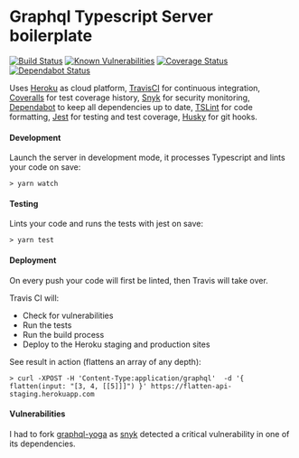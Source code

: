 
# Graphql Typescript Server boilerplate

[![Build Status](https://travis-ci.org/bstenm/graphql-typescript-server-boilerpate.svg?branch=master)](https://travis-ci.org/bstenm/graphql-typescript-server-boilerpate) [![Known Vulnerabilities](https://snyk.io/test/github/bstenm/graphql-typescript-server-boilerpate/badge.svg?targetFile=package.json)](https://snyk.io/test/github/bstenm/graphql-typescript-server-boilerpate?targetFile=package.json) [![Coverage Status](https://coveralls.io/repos/github/bstenm/graphql-typescript-server-boilerpate/badge.svg?branch=master)](https://coveralls.io/github/bstenm/graphql-typescript-server-boilerpate?branch=master) [![Dependabot Status](https://api.dependabot.com/badges/status?host=github&repo=bstenm/graphql-typescript-server-boilerpate)](https://dependabot.com)

Uses [Heroku](https://id.heroku.com/login) as cloud platform, [TravisCI](https://travis-ci.org/bstenm/graphql-typescript-server-boilerpate) for continuous integration, [Coveralls](https://coveralls.io/github/bstenm/graphql-typescript-server-boilerpate) for test coverage history, [Snyk](https://snyk.io) for security monitoring, [Dependabot](https://github.com/marketplace/dependabot) to keep all dependencies up to date, [TSLint](https://github.com/palantir/tslint) for code formatting, [Jest](https://jestjs.io/) for testing and test coverage, [Husky](https://www.npmjs.com/package/husky) for git hooks.

#### Development

Launch the server in development mode, it processes Typescript and lints your code on save:
```
> yarn watch
```

#### Testing

Lints your code and runs the tests with jest on save:
```
> yarn test
```

#### Deployment

On every push your code will first be linted, then Travis will take over.

Travis CI will:
- Check for vulnerabilities
- Run the tests
- Run the build process
- Deploy to the Heroku staging and production sites

See result in action (flattens an array of any depth):
```
> curl -XPOST -H 'Content-Type:application/graphql'  -d '{ flatten(input: "[3, 4, [[5]]]") }' https://flatten-api-staging.herokuapp.com
```

#### Vulnerabilities

I had to fork [graphql-yoga](https://github.com/prisma/graphql-yoga/) as [snyk](https://www.npmjs.com/package/snyk) detected a critical vulnerability in one of its dependencies.
